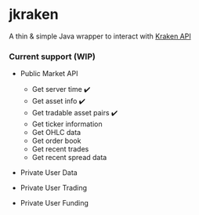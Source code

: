 # jkraken
A thin & simple Java wrapper to interact with [Kraken API](https://www.kraken.com/features/api)

### Current support (WIP)

* Public Market API
   * Get server time :heavy_check_mark:
   * Get asset info :heavy_check_mark:
   * Get tradable asset pairs :heavy_check_mark:
   * Get ticker information
   * Get OHLC data
   * Get order book
   * Get recent trades
   * Get recent spread data
   
* Private User Data
* Private User Trading
* Private User Funding
